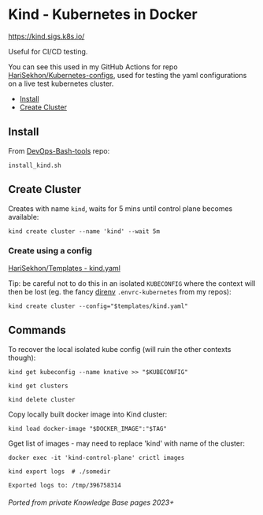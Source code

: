 # Kind - Kubernetes in Docker

<https://kind.sigs.k8s.io/>

Useful for CI/CD testing.

You can see this used in my GitHub Actions for repo [HariSekhon/Kubernetes-configs](https://github.com/HariSekhon/Kubenretes-configs), used for testing the yaml configurations on a live test kubernetes cluster.

<!-- INDEX_START -->
- [Install](#install)
- [Create Cluster](#create-cluster)
<!-- INDEX_END -->

## Install

From [DevOps-Bash-tools](devops-bash-tools.md) repo:
```shell
install_kind.sh
```

## Create Cluster

Creates with name `kind`, waits for 5 mins until control plane becomes available:

```shell
kind create cluster --name 'kind' --wait 5m
```

### Create using a config

[HariSekhon/Templates - kind.yaml](https://github.com/HariSekhon/Templates/blob/master/kind.yaml)

Tip: be careful not to do this in an isolated `KUBECONFIG` where the context will then be lost (eg. the fancy [direnv](direnv.md) `.envrc-kubernetes` from my repos):

```shell
kind create cluster --config="$templates/kind.yaml"
```

## Commands

To recover the local isolated kube config (will ruin the other contexts though):

```shell
kind get kubeconfig --name knative >> "$KUBECONFIG"
```

```shell
kind get clusters
```

```shell
kind delete cluster
```

Copy locally built docker image into Kind cluster:

```shell
kind load docker-image "$DOCKER_IMAGE":"$TAG"
```
Gget list of images - may need to replace 'kind' with name of the cluster:

```shell
docker exec -it 'kind-control-plane' crictl images
```

```shell
kind export logs  # ./somedir
```
```
Exported logs to: /tmp/396758314
```

###### Ported from private Knowledge Base pages 2023+
